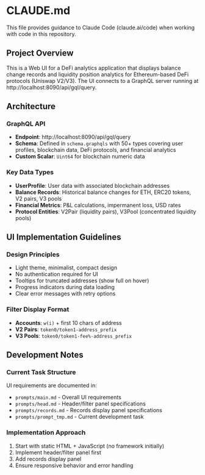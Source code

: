 # CLAUDE.md

This file provides guidance to Claude Code (claude.ai/code) when working with code in this repository.

## Project Overview

This is a Web UI for a DeFi analytics application that displays balance change records and liquidity position analytics for Ethereum-based DeFi protocols (Uniswap V2/V3). The UI connects to a GraphQL server running at http://localhost:8090/api/gql/query.

## Architecture

### GraphQL API
- **Endpoint**: http://localhost:8090/api/gql/query
- **Schema**: Defined in `schema.graphqls` with 50+ types covering user profiles, blockchain data, DeFi protocols, and financial analytics
- **Custom Scalar**: `Uint64` for blockchain numeric data

### Key Data Types
- **UserProfile**: User data with associated blockchain addresses
- **Balance Records**: Historical balance changes for ETH, ERC20 tokens, V2 pairs, V3 pools
- **Financial Metrics**: P&L calculations, impermanent loss, USD rates
- **Protocol Entities**: V2Pair (liquidity pairs), V3Pool (concentrated liquidity pools)

## UI Implementation Guidelines

### Design Principles
- Light theme, minimalist, compact design
- No authentication required for UI
- Tooltips for truncated addresses (show full on hover)
- Progress indicators during data loading
- Clear error messages with retry options

### Filter Display Format
- **Accounts**: `w(i)` + first 10 chars of address
- **V2 Pairs**: `token0/token1-address_prefix`
- **V3 Pools**: `token0/token1-fee%-address_prefix`

## Development Notes

### Current Task Structure
UI requirements are documented in:
- `prompts/main.md` - Overall UI requirements
- `prompts/head.md` - Header/filter panel specifications
- `prompts/records.md` - Records display panel specifications
- `prompts/prompt_tmp.md` - Current development task

### Implementation Approach
1. Start with static HTML + JavaScript (no framework initially)
2. Implement header/filter panel first
3. Add records display panel
4. Ensure responsive behavior and error handling